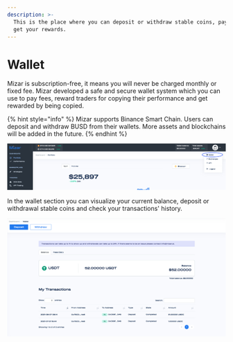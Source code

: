```yaml
---
description: >-
  This is the place where you can deposit or withdraw stable coins, pay fees and
  get your rewards.
---
```


# Wallet

Mizar is subscription-free, it means you will never be charged monthly or fixed fee. Mizar developed a safe and secure wallet system which you can use to pay fees, reward traders for copying their performance and get rewarded by being copied.

{% hint style="info" %}
Mizar supports Binance Smart Chain. Users can deposit and withdraw BUSD from their wallets. More assets and blockchains will be added in the future.
{% endhint %}

![](../.gitbook/assets/screenshot-2021-09-16-at-12.20.17.png)

In the wallet section you can visualize your current balance, deposit or withdrawal stable coins and check your transactions' history.

![](../.gitbook/assets/screenshot-2021-09-16-at-12.23.12.png)
